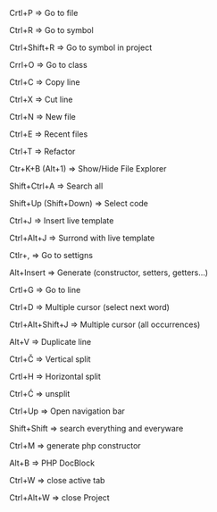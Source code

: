 Crtl+P => Go to file

Ctrl+R => Go to symbol 

Ctrl+Shift+R => Go to symbol in project

Crrl+O => Go to class

Ctrl+C => Copy line

Ctrl+X => Cut line

Ctrl+N => New file

Ctrl+E => Recent files

Ctrl+T => Refactor

Ctr+K+B (Alt+1) => Show/Hide File Explorer

Shift+Ctrl+A => Search all

Shift+Up (Shift+Down) => Select code

Ctrl+J => Insert live template

Ctrl+Alt+J => Surrond with live template

Ctlr+, => Go to settigns

Alt+Insert => Generate (constructor, setters, getters...)

Crtl+G => Go to line

Ctrl+D => Multiple cursor (select next word)

Ctrl+Alt+Shift+J => Multiple cursor (all occurrences)

Alt+V => Duplicate line

Ctrl+Č => Vertical split

Crtl+H => Horizontal split

Ctrl+Ć => unsplit

Ctrl+Up => Open navigation bar

Shift+Shift => search everything and everyware

Ctrl+M => generate php constructor

Alt+B => PHP DocBlock

Ctrl+W => close active tab

Ctrl+Alt+W => close Project
